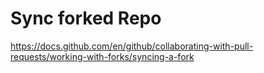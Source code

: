 # Sync forked Repo

<https://docs.github.com/en/github/collaborating-with-pull-requests/working-with-forks/syncing-a-fork>
